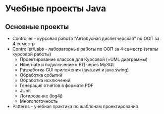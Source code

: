 # Учебные проекты Java
## Основные проекты
* Controller - курсовая работа "Автобусная диспетчерская" по ООП за 4 семестр
* Controller/Labs - лабораторные работы по ООП за 4 семестр (этапы курсовой работы)
    - Проектирование классов для Курсовой (+UML диаграммы)
    - Hibernate и подключение к БД через MySQL
    - Разработка GUI приложения (java.awt и java.swing)
    - Обработка событий
    - Обработка исключений
    - Генерация отчётов в формате PDF
    - JUnit
    - Логирование (log4j)
    - Многопоточность
* Patterns - учебная практика по шаблонам проектирования
